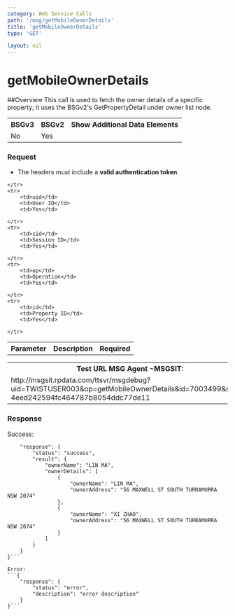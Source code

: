 ```yaml
---
category: Web Service Calls
path: '/msg/getMobileOwnerDetails'
title: 'getMobileOwnerDetails'
type: 'GET'

layout: nil
---
```


# getMobileOwnerDetails

##Overview
This call is used to fetch the owner details of a specific property; it uses the BSGv2's GetPropertyDetail under owner list node. 

<table>
	<tbody>
	<tr>
		<th>BSGv3</th>
		<th>BSGv2</th>
		<th>Show Additional Data Elements</th>
	</tr>
	<tr>
		<td>No</td>
		<td>Yes</td>
		<td></td>
	</tr>

</tbody>
</table>

### Request

* The headers must include a **valid authentication token**.

<table>
	<tbody>
	<tr>
		<th>Parameter</th>
		<th>Description</th>
		<th>Required</th>
		
	</tr>
	<tr>
		<td>uid</td>
		<td>User ID</td>
		<td>Yes</td>
		
	</tr>
	<tr>
		<td>sid</td>
		<td>Session ID</td>
		<td>Yes</td>
		
	</tr>
	<tr>
		<td>op</td>
		<td>Operation</td>
		<td>Yes</td>
		
	</tr>
	<tr>
		<td>id</td>
		<td>Property ID</td>
		<td>Yes</td>
		
	</tr>
</tbody>
</table>

<div id="msgtesturl">
	<table>
		<tbody>
		<tr>
			<th>Test URL MSG Agent -MSGSIT:</th>
		</tr>
		<tr>
			<td>http://msgsit.rpdata.com/ttsvr/msgdebug?uid=TWISTUSER003&op=getMobileOwnerDetails&id=7003499&sid=2-4eed242594fc464787b8054ddc77de11
			</td>
		</tr>
	</tbody>
	</table>
</div>

### Response

Success:
```{
    "response": {
        "status": "success",
        "result": {
            "ownerName": "LIN MA",
            "ownerDetails": [
                {
                    "ownerName": "LIN MA",
                    "ownerAddress": "56 MAXWELL ST SOUTH TURRAMURRA NSW 2074"
                },
                {
                    "ownerName": "XI ZHAO",
                    "ownerAddress": "56 MAXWELL ST SOUTH TURRAMURRA NSW 2074"
                }
            ]
        }
    }
}```

Error:
```{
    "response": {
        "status": "error",
        "description": "error description"
    }
}```